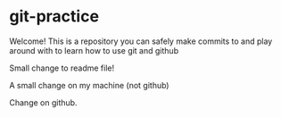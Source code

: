 # git-practice

Welcome! This is a repository you can safely make commits to and play around with to learn how to use git and github

Small change to readme file!

A small change on my machine (not github)

Change on github.
